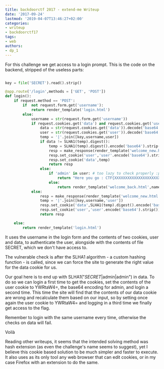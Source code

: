 ```yaml
---
title: backdoorctf 2017 - extend-me Writeup
date: '2017-09-24'
lastmod: '2019-04-07T13:46:27+02:00'
categories:
- writeup
- backdoorctf17
tags:
- web
authors:
- dp_1
---
```


For this challenge we get access to a login prompt. This is the code on the backend, stripped of the useless parts:

```python

key = file('SECRET').read().strip()

@app.route('/login',methods = ['GET', 'POST'])
def login():
	if request.method == 'POST':
		if  not request.form.get('username'):
			return render_template('login.html')
		else:
			username = str(request.form.get('username'))
			if request.cookies.get('data') and request.cookies.get('user'):
				data = str(request.cookies.get('data')).decode('base64').strip()
				user = str(request.cookies.get('user')).decode('base64').strip()
				temp = '|'.join([key,username,user])
				if data != SLHA1(temp).digest():
					temp = SLHA1(temp).digest().encode('base64').strip().replace('\n','')
					resp = make_response(render_template('welcome_new.html',name = username))
					resp.set_cookie('user','user'.encode('base64').strip())
					resp.set_cookie('data',temp)
					return resp
				else:
					if 'admin' in user: # too lazy to check properly :p
						return "Here you go : CTF{XXXXXXXXXXXXXXXXXXXXXXXXX}"
					else:
						return render_template('welcome_back.html',name = username)
			else:
				resp = make_response(render_template('welcome_new.html',name = username))
				temp = '|'.join([key,username,'user'])
				resp.set_cookie('data',SLHA1(temp).digest().encode('base64').strip().replace('\n',''))
				resp.set_cookie('user','user'.encode('base64').strip())
				return resp

	else:
		return render_template('login.html')

```

It uses the username in the login form and the contents of two cookies, user and data, to authenticate the user, alongside with the contents of file SECRET, which we don't have access to.

The vulnerable check is after the SLHA1 algorithm - a custom hashing function - is called, since we can force the site to generate the right value for the data cookie for us.

Our goal here is to end up with SLHA1("$SECRET$|admin|admin") in data. To do so we can login a first time to get the cookies, set the contents of the user cookie to YWRtaW4=,
the base64 encoding for admin, and login a second time. This time the site will find that the contents of our data cookie are wrong and recalculate them based on our input, so
by setting once again the user cookie to YWRtaW4= and logging in a third time we finally get access to the flag.

Remember to login with the same username every time, otherwise the checks on data will fail.

Voilà

Reading other writeups, it seems that the intended solving method was hash extension (as even the challenge's name seems to suggest), yet I believe this cookie based solution to be much simpler and faster to execute. It also uses as its only tool any web browser that can edit cookies, or in my case Firefox with an extension to do the same.
